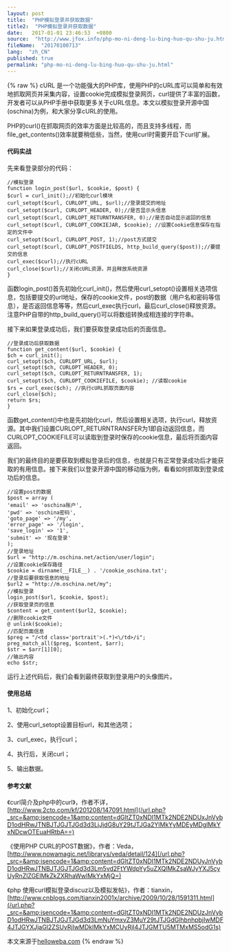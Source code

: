 ```yaml
---
layout: post
title:  "PHP模拟登录并获取数据"
title2:  "PHP模拟登录并获取数据"
date:   2017-01-01 23:46:53  +0800
source:  "http://www.jfox.info/php-mo-ni-deng-lu-bing-huo-qu-shu-ju.html"
fileName:  "20170100713"
lang:  "zh_CN"
published: true
permalink: "php-mo-ni-deng-lu-bing-huo-qu-shu-ju.html"
---
```

{% raw %}
cURL 是一个功能强大的PHP库，使用PHP的cURL库可以简单和有效地抓取网页并采集内容，设置cookie完成模拟登录网页，curl提供了丰富的函数，开发者可以从PHP手册中获取更多关于cURL信息。本文以模拟登录开源中国(oschina)为例，和大家分享cURL的使用。

PHP的curl()在抓取网页的效率方面是比较高的，而且支持多线程，而file_get_contents()效率就要稍低些，当然，使用curl时需要开启下curl扩展。

#### 代码实战

先来看登录部分的代码：

     
    //模拟登录 
    function login_post($url, $cookie, $post) { 
    $curl = curl_init();//初始化curl模块 
    curl_setopt($curl, CURLOPT_URL, $url);//登录提交的地址 
    curl_setopt($curl, CURLOPT_HEADER, 0);//是否显示头信息 
    curl_setopt($curl, CURLOPT_RETURNTRANSFER, 0);//是否自动显示返回的信息 
    curl_setopt($curl, CURLOPT_COOKIEJAR, $cookie); //设置Cookie信息保存在指定的文件中 
    curl_setopt($curl, CURLOPT_POST, 1);//post方式提交 
    curl_setopt($curl, CURLOPT_POSTFIELDS, http_build_query($post));//要提交的信息 
    curl_exec($curl);//执行cURL 
    curl_close($curl);//关闭cURL资源，并且释放系统资源 
    } 
    

函数login_post()首先初始化curl_init()，然后使用curl_setopt()设置相关选项信息，包括要提交的url地址，保存的cookie文件，post的数据（用户名和密码等信息），是否返回信息等等，然后curl_exec执行curl，最后curl_close()释放资源。注意PHP自带的http_build_query()可以将数组转换成相连接的字符串。

接下来如果登录成功后，我们要获取登录成功后的页面信息。

     
    //登录成功后获取数据 
    function get_content($url, $cookie) { 
    $ch = curl_init(); 
    curl_setopt($ch, CURLOPT_URL, $url); 
    curl_setopt($ch, CURLOPT_HEADER, 0); 
    curl_setopt($ch, CURLOPT_RETURNTRANSFER, 1); 
    curl_setopt($ch, CURLOPT_COOKIEFILE, $cookie); //读取cookie 
    $rs = curl_exec($ch); //执行cURL抓取页面内容 
    curl_close($ch); 
    return $rs; 
    } 
    

函数get_content()中也是先初始化curl，然后设置相关选项，执行curl，释放资源。其中我们设置CURLOPT_RETURNTRANSFER为1即自动返回信息，而CURLOPT_COOKIEFILE可以读取到登录时保存的cookie信息，最后将页面内容返回。

我们的最终目的是要获取到模拟登录后的信息，也就是只有正常登录成功后才能获取的有用信息。接下来我们以登录开源中国的移动版为例，看看如何抓取到登录成功后的信息。

     
    //设置post的数据 
    $post = array ( 
    'email' => 'oschina账户', 
    'pwd' => 'oschina密码', 
    'goto_page' => '/my', 
    'error_page' => '/login', 
    'save_login' => '1', 
    'submit' => '现在登录' 
    ); 
    //登录地址 
    $url = "http://m.oschina.net/action/user/login"; 
    //设置cookie保存路径 
    $cookie = dirname(__FILE__) . '/cookie_oschina.txt'; 
    //登录后要获取信息的地址 
    $url2 = "http://m.oschina.net/my"; 
    //模拟登录 
    login_post($url, $cookie, $post); 
    //获取登录页的信息 
    $content = get_content($url2, $cookie); 
    //删除cookie文件 
    @ unlink($cookie); 
    //匹配页面信息 
    $preg = "/<td class='portrait'>(.*)<\/td>/i"; 
    preg_match_all($preg, $content, $arr); 
    $str = $arr[1][0]; 
    //输出内容 
    echo $str; 
    

运行上述代码后，我们会看到最终获取到登录用户的头像图片。

#### 使用总结

1、初始化curl；

2、使用curl_setopt设置目标url，和其他选项；

3、curl_exec，执行curl；

4、执行后，关闭curl；

5、输出数据。

#### 参考文献

《curl简介及php中的curl》，作者不详，[http://www.2cto.com/kf/201208/147091.html](/url.php?_src=&amp;isencode=1&amp;content=dGltZT0xNDI1MTk2NDE2NDUxJnVybD1odHRwJTNBJTJGJTJGd3d3LjJjdG8uY29tJTJGa2YlMkYyMDEyMDglMkYxNDcwOTEuaHRtbA==)

《使用PHP CURL的POST数据》，作者：Veda，[http://www.nowamagic.net/librarys/veda/detail/124](/url.php?_src=&amp;isencode=1&amp;content=dGltZT0xNDI1MTk2NDE2NDUyJnVybD1odHRwJTNBJTJGJTJGd3d3Lm5vd2FtYWdpYy5uZXQlMkZsaWJyYXJ5cyUyRnZlZGElMkZkZXRhaWwlMkYxMjQ=)

《php 使用curl模拟登录discuz以及模拟发帖》，作者：tianxin，[http://www.cnblogs.com/tianxin2001x/archive/2009/10/28/1591311.html](/url.php?_src=&amp;isencode=1&amp;content=dGltZT0xNDI1MTk2NDE2NDUzJnVybD1odHRwJTNBJTJGJTJGd3d3LmNuYmxvZ3MuY29tJTJGdGlhbnhpbjIwMDF4JTJGYXJjaGl2ZSUyRjIwMDklMkYxMCUyRjI4JTJGMTU5MTMxMS5odG1s)

本文来源于[helloweba.com](/url.php?_src=&amp;isencode=1&amp;content=dGltZT0xNDI1MTk2NDE2NDUzJnVybD1odHRwJTNBJTJGJTJGd3d3LmhlbGxvd2ViYS5jb20lMkY=)
{% endraw %}